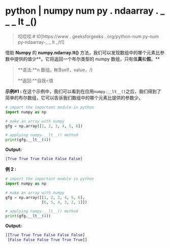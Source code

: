# python | numpy num py . ndaarray . _ _ _ lt _()

> 哎哎哎:# t0]https://www . geeksforgeeks . org/python-num py-num py-ndaarray-_ _ lt _/t1]

借助 **Numpy** 的 **numpy.ndarray.__lt__()** 方法，我们可以发现数组中的哪个元素比参数中提供的值少**。它将返回一个布尔类型的 numpy 数组，只有值**真**和**假**。**

> **语法:**n 数组。__lt__($self，value，/)
> 
> **返回:**自我<值

**示例#1 :**
在这个示例中，我们可以看到在应用`numpy.__lt__()`之后，我们得到了简单的布尔数组，它可以告诉我们数组中的哪个元素比提供的参数少。

```py
# import the important module in python
import numpy as np

# make an array with numpy
gfg = np.array([1, 2, 3, 4, 5, 6])

# applying numpy.__lt__() method
print(gfg.__lt__(4))
```

**Output:**

```py
[True True True False False False]

```

**例 2 :**

```py
# import the important module in python
import numpy as np

# make an array with numpy
gfg = np.array([[1, 2, 3, 4, 5, 6],
                [6, 5, 4, 3, 2, 1]])

# applying numpy.__lt__() method
print(gfg.__lt__(4))
```

**Output:**

```py
[[True True True False False False]
 [False False False True True True]]

```